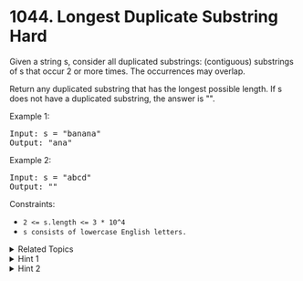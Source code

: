 # 1044. Longest Duplicate Substring<br> Hard

Given a string s, consider all duplicated substrings: (contiguous) substrings of s that occur 2 or more times. The occurrences may overlap.

Return any duplicated substring that has the longest possible length. If s does not have a duplicated substring, the answer is "".

Example 1:

<pre>
Input: s = "banana"
Output: "ana"
</pre>

Example 2:

<pre>
Input: s = "abcd"
Output: ""
</pre>

Constraints:

- `2 <= s.length <= 3 * 10^4`
- `s consists of lowercase English letters.`

<details>

<summary> Related Topics </summary>

-   `String`
-   `Hash`

</details>

<details>

<summary> Hint 1 </summary>
Binary search for the length of the answer. (If there's an answer of length 10, then there are answers of length 9, 8, 7, ...)
</details>
<details>

<summary> Hint 2 </summary>
To check whether an answer of length K exists, we can use Rabin-Karp 's algorithm.
</details>
